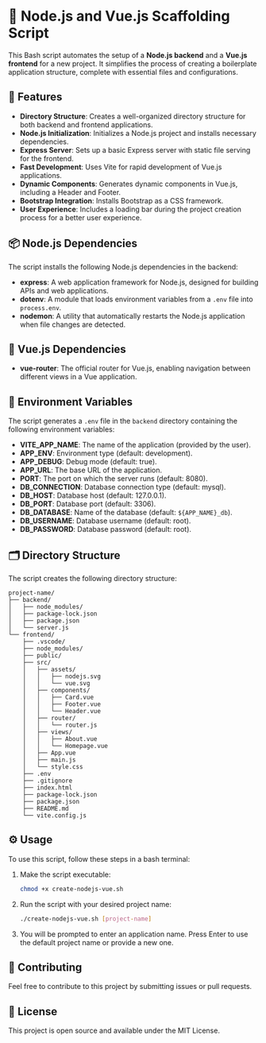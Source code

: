 # 🚀 Node.js and Vue.js Scaffolding Script

This Bash script automates the setup of a **Node.js backend** and a **Vue.js frontend** for a new project. It simplifies the process of creating a boilerplate application structure, complete with essential files and configurations.

## 🎉 Features
- **Directory Structure**: Creates a well-organized directory structure for both backend and frontend applications.
- **Node.js Initialization**: Initializes a Node.js project and installs necessary dependencies.
- **Express Server**: Sets up a basic Express server with static file serving for the frontend.
- **Fast Development**: Uses Vite for rapid development of Vue.js applications.
- **Dynamic Components**: Generates dynamic components in Vue.js, including a Header and Footer.
- **Bootstrap Integration**: Installs Bootstrap as a CSS framework.
- **User Experience**: Includes a loading bar during the project creation process for a better user experience.

## 📦 Node.js Dependencies
The script installs the following Node.js dependencies in the backend:
- **express**: A web application framework for Node.js, designed for building APIs and web applications.
- **dotenv**: A module that loads environment variables from a `.env` file into `process.env`.
- **nodemon**: A utility that automatically restarts the Node.js application when file changes are detected.

## 🎨 Vue.js Dependencies
- **vue-router**: The official router for Vue.js, enabling navigation between different views in a Vue application.

## 🌱 Environment Variables
The script generates a `.env` file in the `backend` directory containing the following environment variables:
- **VITE_APP_NAME**: The name of the application (provided by the user).
- **APP_ENV**: Environment type (default: development).
- **APP_DEBUG**: Debug mode (default: true).
- **APP_URL**: The base URL of the application.
- **PORT**: The port on which the server runs (default: 8080).
- **DB_CONNECTION**: Database connection type (default: mysql).
- **DB_HOST**: Database host (default: 127.0.0.1).
- **DB_PORT**: Database port (default: 3306).
- **DB_DATABASE**: Name of the database (default: `${APP_NAME}_db`).
- **DB_USERNAME**: Database username (default: root).
- **DB_PASSWORD**: Database password (default: root).

## 🗂️ Directory Structure
The script creates the following directory structure:
```
project-name/
├── backend/
│   ├── node_modules/
│   ├── package-lock.json
│   ├── package.json
│   └── server.js
└── frontend/
    ├── .vscode/
    ├── node_modules/
    ├── public/
    ├── src/
    │   ├── assets/
    │   │   ├── nodejs.svg
    │   │   └── vue.svg
    │   ├── components/
    │   │   ├── Card.vue
    │   │   ├── Footer.vue
    │   │   └── Header.vue
    │   ├── router/
    │   │   └── router.js
    │   ├── views/
    │   │   ├── About.vue
    │   │   └── Homepage.vue
    │   ├── App.vue
    │   ├── main.js
    │   └── style.css
    ├── .env
    ├── .gitignore
    ├── index.html
    ├── package-lock.json
    ├── package.json
    ├── README.md
    └── vite.config.js
```

## ⚙️ Usage
To use this script, follow these steps in a bash terminal:

1. Make the script executable:
   ```bash
   chmod +x create-nodejs-vue.sh
   ```
2. Run the script with your desired project name:
    ```bash
    ./create-nodejs-vue.sh [project-name]
    ```
3. You will be prompted to enter an application name. Press Enter to use the default project name or provide a new one.

## 🤝 Contributing
Feel free to contribute to this project by submitting issues or pull requests.

## 📄 License
This project is open source and available under the MIT License.

